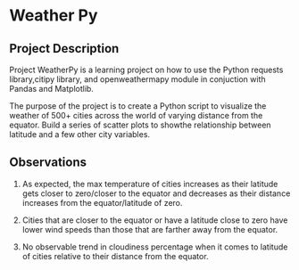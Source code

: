 # Weather Py

## Project Description

Project WeatherPy is a learning project on how to use the Python requests library,citipy library, and openweathermapy module in conjuction with Pandas and Matplotlib.  

The purpose of the project is to create a Python script to visualize the weather of 500+ cities across the world of varying distance from the equator. Build a series of scatter plots to showthe relationship between latitude and a few other city variables.
 
## Observations

 1. As expected, the max temperature of cities increases as their latitude gets closer to zero/closer to the equator and decreases as
    their distance increases from the equator/latitude of zero.

 2. Cities that are closer to the equator or have a latitude close to zero have lower wind speeds than those that are farther away from
    the equator.

 3. No observable trend in cloudiness percentage when it comes to latitude of cities relative to their distance from the equator.
